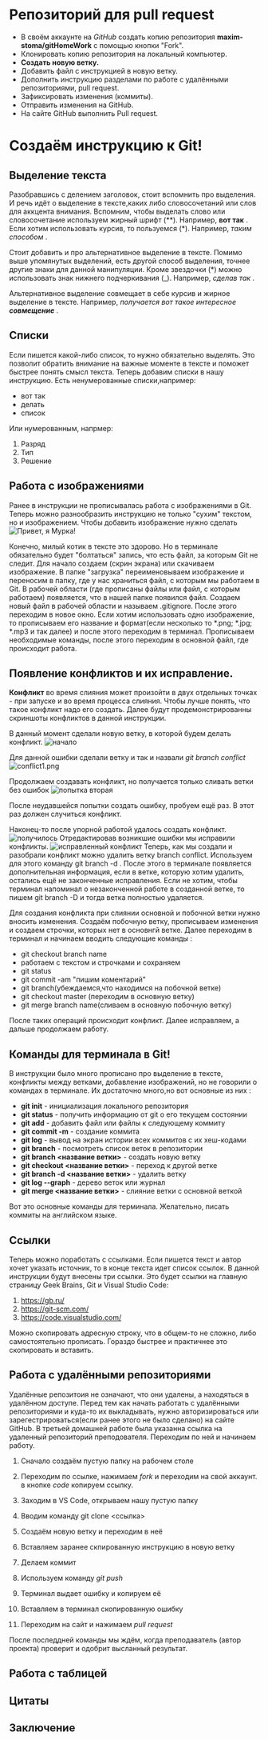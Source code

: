# Репозиторий для pull request

* В своём аккаунте на *GitHub* создать копию репозитория **maxim-stoma/gitHomeWork** с помощью кнопки "Fork".
* Клонировать копию репозитория на локальный компьютер.
* **Создать новую ветку.**
* Добавить файл с инструкцией в новую ветку.
* Дополнить инструкцию разделами по работе с удалёнными репозиториями, pull request.
* Зафиксировать изменения (коммиты).
* Отправить изменения на GitHub.
* На сайте GitHub выполнить Pull request.

# Создаём инструкцию к Git!

## Выделение текста

Разобравшись с делением заголовок, стоит вспомнить про выделения. И речь идёт о выделение в тексте,каких либо словосочетаний или слов для аккцента внимания. Вспомним, чтобы выделать слово или словосочетание используем жирный шрифт (**). Например, **вот так** . Если хотим использовать курсив, то пользуемся (*). Например, *таким способом* . 

Стоит добавить и про альтернативное выделение в тексте. Помимо выше упомянутых выделений, есть другой способ выделения, точнее другие знаки для данной манипуляции. Кроме звездочки (*) можно использовать знак нижнего подчеркивания (_). Например, _сделав так_ . 

Альтернативное выделение совмещает в себе курсив и жирное выделение в тексте. Например, _получается вот такое интересное **совмещение**_ . 

## Списки

Если пишется какой-либо список, то нужно обязательно выделять. Это позволит обратить внимание на важные моменте в тексте и поможет быстрее понять смысл текста.
Теперь добавим списки в нашу инструкцию. Есть ненумерованные списки,например:
* вот так
* делать
* список

Или нумерованным, напрмер:
1. Разряд
2. Тип
3. Решение

## Работа с изображениями

Ранее в инструкции не прописывалась работа с изображениями в Git. Теперь можно разнообразить инструкцию не только "сухим" текстом, но и изображением. Чтобы добавить изображение нужно сделать ![Привет, я Мурка!](murka.jpg)

Конечно, милый котик в тексте это здорово. Но в терминале обязательно будет "болтаться" запись, что есть файл, за которым Git не следит. Для начало создаем (скрин экрана) или скачиваем изображение. В папке "загрузка" переименовываем изображение и переносим в папку, где у нас храниться файл, с которым мы работаем в Git. В рабочей области (где прописаны файлы или файл, с которым работаем) появляется, что в нашей папке появился файл. Создаем новый файл в рабочей области и называем .gitignore. После этого переходим в новое окно. Если хотим использовать одно изображение, то прописываем его название и формат(если несколько то *.png; *.jpg; *.mp3 и так далее) и после этого переходим в терминал. Прописываем необходимые команды, после этого переходим в основной файл, где происходит работа.
 

## Появление конфликтов и их исправление.

**Конфликт** во время слияния может произойти в двух отдельных точках - при запуске и во время процесса слияния. Чтобы лучше понять, что такое конфликт надо его создать. Далее будут продемонстрированны скриншоты конфликтов в данной инструкции.

В данный момент сделали новую ветку, в которой будем делать конфликт.
![начало](conflict.png)

Для данной ошибки сделали ветку и так и назвали *git branch conflict*
![conflict1.png](conflict1.png)

Продолжаем создавать конфликт, но получается только сливать ветки без ошибок
![попытка вторая](conflict3.png)

После неудавшейся попытки создать ошибку, пробуем ещё раз. В этот раз должен случиться конфликт.

Наконец-то после упорной работой удалось создать конфликт. 
![получилось](conflict4.png)
 Отредактировав возникшие ошибки мы исправили конфликты.
 ![исправленный конфликт](conflict5.png)
 Теперь, как мы создали и разобрали конфликт можно удалить ветку branch conflict. Используем для этого команду git branch -d <branch name>. После этого в терминале появляется дополнительная информация, если в ветке, которую хотим удалить, остались ещё не законченные исправления. Если не хотим, чтобы терминал напоминал о незаконченной работе в созданной ветке, то пишем git branch -D <branch name> и тогда ветка полностью удаляется.

 Для создания конфликта при слиянии основной и побочной ветки нужно вносить изменения. Создаём побочную ветку, прописываем изменения и создаем строчки, которых нет в основнгй ветке. Далее переходим в терминал и начинаем вводить следующие команды :

 *  git checkout branch name
 * работаем с текстом и строчками и сохраняем
 * git status
 * git commit -am "пишим коментарий"
 * git branch(убеждаемся,что находимся на побочной ветке)
 * git checkout master (переходим в основную ветку)
 * git merge branch name(сливаем в основную побочную ветку)
 
 После таких операций происходит конфликт. Далее исправляем, а дальше продолжаем работу.

##  Команды для терминала в Git!
В инструкции было много прописано про выделение в тексте, конфликты между ветками, добавление изображений, но не говорили о командах в терминале. Их достаточно много,но вот основные из них :

* **git init** - инициализация локального репозитория
* **git status** - получить информацию от git о его текущем состоянии
* **git add** - добавить файл или файлы к следующему коммиту
* **git commit -m** - создание коммита
* **git log** -  вывод на экран истории всех коммитов с их хеш-кодами
* **git branch** - посмотреть список веток в репозитории
* **git branch <название ветки>** - создать новую ветку
* **git checkout <название ветки>** - переход к другой ветке
* **git branch -d <название ветки>** - удалить ветку
* **git log --graph** - дерево веток или журнал
* **git merge <название ветки>** - слияние ветки с основной веткой

Вот это основные команды для терминала. Желательно, писать коммиты на английском языке.

## Ссылки

Теперь можно поработать с ссылками. Если пишется текст и автор хочет указать источник, то в конце текста идет список ссылок. В данной инструкции будут внесены три ссылки. Это будет ссылки на главную страницу Geek Brains, Git  и Visual Studio Code:

1. https://gb.ru/
2. https://git-scm.com/
3. https://code.visualstudio.com/

Можно скопировать адресную строку, что в общем-то не сложно, либо самостоятельно прописать. Гораздо быстрее и практичнее это скопировать и вставить.

## Работа с удалёнными репозиториями

Удалённые репозитоия не означают, что они удалены, а находяться в удалённом доступе. Перед тем как начать работать с удалёнными репозиториями и куда-то их выкладывать, нужно авторизироваться или зарегестрироваться(если ранее этого не было сделано) на сайте GitHub. В третьей домашней работе была указанна ссылка на удаленный репозиторий преподователя. Переходим по ней и начинаем работу. 

1. Сначало создаём пустую папку на рабочем столе

2. Переходим по ссылке, нажимаем *fork* и переходим на свой аккаунт. в кнопке *code* копируем ссылку.

3. Заходим в VS Code, открываем нашу пустую папку

4. Вводим команду git clone <ссылка>

5. Создаём новую ветку и переходим в неё

6. Вставляем заранее скпированную инструкцию в новую ветку

7. Делаем коммит 

8. Используем команду *git push*

9. Терминал выдает ошибку и копируем её

10. Вставляем в терминал скопированную ошибку

11. Переходим на сайт и нажимаем *pull request*

После последдней команды мы ждём, когда преподаватель (автор проекта) проверит и одобрит высланный результат.

## Работа с таблицей

## Цитаты 

## Заключение